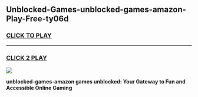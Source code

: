 
## Unblocked-Games-unblocked-games-amazon-Play-Free-ty06d
<h3>
<a href="https://premium76.site?title=unblocked-games-amazon&ref=10A">CLICK TO PLAY</a></h3>
<hr>

<h3>
<a href="https://premium76.site?title=unblocked-games-amazon&ref=10A">CLICK 2 PLAY</a>
  
</h3>

<a href="https://premium76.site?title=unblocked-games-amazon&ref=10A"><img src="https://clearcache.store/games.png"></a>


**unblocked-games-amazon games unblocked: Your Gateway to Fun and Accessible Online Gaming**
